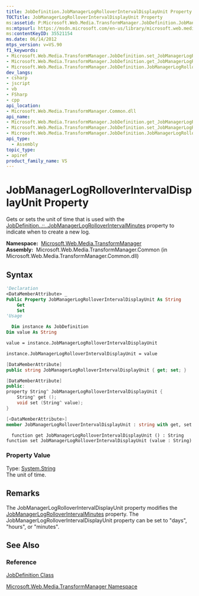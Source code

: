 ```yaml
---
title: JobDefinition.JobManagerLogRolloverIntervalDisplayUnit Property (Microsoft.Web.Media.TransformManager)
TOCTitle: JobManagerLogRolloverIntervalDisplayUnit Property
ms:assetid: P:Microsoft.Web.Media.TransformManager.JobDefinition.JobManagerLogRolloverIntervalDisplayUnit
ms:mtpsurl: https://msdn.microsoft.com/en-us/library/microsoft.web.media.transformmanager.jobdefinition.jobmanagerlogrolloverintervaldisplayunit(v=VS.90)
ms:contentKeyID: 35521154
ms.date: 06/14/2012
mtps_version: v=VS.90
f1_keywords:
- Microsoft.Web.Media.TransformManager.JobDefinition.set_JobManagerLogRolloverIntervalDisplayUnit
- Microsoft.Web.Media.TransformManager.JobDefinition.get_JobManagerLogRolloverIntervalDisplayUnit
- Microsoft.Web.Media.TransformManager.JobDefinition.JobManagerLogRolloverIntervalDisplayUnit
dev_langs:
- csharp
- jscript
- vb
- FSharp
- cpp
api_location:
- Microsoft.Web.Media.TransformManager.Common.dll
api_name:
- Microsoft.Web.Media.TransformManager.JobDefinition.get_JobManagerLogRolloverIntervalDisplayUnit
- Microsoft.Web.Media.TransformManager.JobDefinition.set_JobManagerLogRolloverIntervalDisplayUnit
- Microsoft.Web.Media.TransformManager.JobDefinition.JobManagerLogRolloverIntervalDisplayUnit
api_type:
  - Assembly
topic_type:
- apiref
product_family_name: VS
---
```


# JobManagerLogRolloverIntervalDisplayUnit Property

Gets or sets the unit of time that is used with the [JobDefinition..::..JobManagerLogRolloverIntervalMinutes](jobdefinition-jobmanagerlogrolloverintervalminutes-property-microsoft-web-media-transformmanager.md) property to indicate when to create a new log.

**Namespace:**  [Microsoft.Web.Media.TransformManager](microsoft-web-media-transformmanager-namespace.md)  
**Assembly:**  Microsoft.Web.Media.TransformManager.Common (in Microsoft.Web.Media.TransformManager.Common.dll)

## Syntax

```vb
'Declaration
<DataMemberAttribute> _
Public Property JobManagerLogRolloverIntervalDisplayUnit As String
    Get
    Set
'Usage

  Dim instance As JobDefinition
Dim value As String

value = instance.JobManagerLogRolloverIntervalDisplayUnit

instance.JobManagerLogRolloverIntervalDisplayUnit = value
```

```csharp
[DataMemberAttribute]
public string JobManagerLogRolloverIntervalDisplayUnit { get; set; }
```

```cpp
[DataMemberAttribute]
public:
property String^ JobManagerLogRolloverIntervalDisplayUnit {
    String^ get ();
    void set (String^ value);
}
```

``` fsharp
[<DataMemberAttribute>]
member JobManagerLogRolloverIntervalDisplayUnit : string with get, set
```

```jscript
  function get JobManagerLogRolloverIntervalDisplayUnit () : String
function set JobManagerLogRolloverIntervalDisplayUnit (value : String)
```

### Property Value

Type: [System.String](https://msdn.microsoft.com/library/s1wwdcbf)  
The unit of time.  

## Remarks

The JobManagerLogRolloverIntervalDisplayUnit property modifies the [JobManagerLogRolloverIntervalMinutes](jobdefinition-jobmanagerlogrolloverintervalminutes-property-microsoft-web-media-transformmanager.md) property. The JobManagerLogRolloverIntervalDisplayUnit property can be set to "days", "hours", or "minutes".

## See Also

### Reference

[JobDefinition Class](jobdefinition-class-microsoft-web-media-transformmanager.md)

[Microsoft.Web.Media.TransformManager Namespace](microsoft-web-media-transformmanager-namespace.md)

